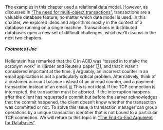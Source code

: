 The examples in this chapter used a relational data model. However, as discussed in
[“The need for multi-object transactions”](#sec_transactions_need), transactions are a valuable database feature, no matter which data model
is used. In this chapter, we explored ideas and algorithms mostly in the context of a database running on a
single machine. Transactions in distributed databases open a new set of difficult challenges, which
we’ll discuss in the next two chapters. ##### Footnotes [i](ch07.html#idm140605774826704-marker) Joe
Hellerstein has remarked that the C in ACID was “tossed in to make the acronym work” in Härder and
Reuter’s paper [[7](ch07.html#Harder1983cu)], and
that it wasn’t considered important at the time. [ii](ch07.html#idm140605774708544-marker) Arguably, an incorrect counter in
an email application is not a particularly critical problem. Alternatively, think of a customer
account balance instead of an unread counter, and a payment transaction instead of an email. [iii](ch07.html#idm140605774697856-marker) This is not ideal. If the TCP
connection is interrupted, the transaction must be aborted. If the interruption happens after the
client has requested a commit but before the server acknowledges that the commit happened, the client
doesn’t know whether the transaction was committed or not. To solve this issue, a transaction manager can group
operations by a unique transaction identifier that is not bound to a particular TCP
connection. We will return to this topic in [“The End-to-End Argument for Databases”](ch12.html#sec_future_end_to_end).